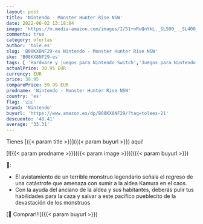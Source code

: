 ```yaml
---
layout: post
title: 'Nintendo - Monster Hunter Rise NSW'
date: 2022-06-02 13:18:04
image: 'https://m.media-amazon.com/images/I/51+nRuQnYkL._SL500_._SL400_.jpg'
comments: true
category: ofertas
author: 'tole.es'
slug: 'B08KX8NF29-es Nintendo - Monster Hunter Rise NSW'
sku: 'B08KX8NF29-es'
tags: [ 'Hardware y juegos para Nintendo Switch','Juegos para Nintendo Switch','Videojuegos','nintendo','🇪🇸', ]
actualPrice: 30.95 EUR
currency: EUR
price: 30.95
comparePrice: 59.99 EUR
prodname: 'Nintendo - Monster Hunter Rise NSW'
country: 'es'
flag: '🇪🇸'
brand: 'Nintendo'
buyurl: 'https://www.amazon.es/dp/B08KX8NF29/?tag=tolees-21'
descuento: '48.41'
average: '33.31'
---
```


Tienes [{{< param title >}}]({{< param buyurl >}}) aqui!

[![{{< param prodname >}}]({{< param image >}})]({{< param buyurl >}})

🔎:

- El avistamiento de un terrible monstruo legendario señala el regreso de una catástrofe que amenaza con sumir a la aldea Kamura en el caos.
- Con la ayuda del anciano de la aldea y sus habitantes, deberás pulir tus habilidades para la caza y salvar a este pacífico pueblecito de la devastación de los monstruos

[🛒 Comprar!!!]({{< param buyurl >}})
